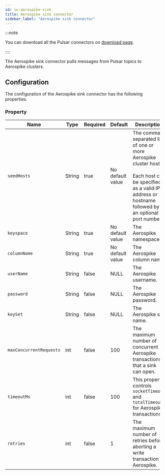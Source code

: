 ```yaml
---
id: io-aerospike-sink
title: Aerospike sink connector
sidebar_label: "Aerospike sink connector"
---
```


:::note

You can download all the Pulsar connectors on [download page](pathname:///download).

::::

The Aerospike sink connector pulls messages from Pulsar topics to Aerospike clusters.

## Configuration

The configuration of the Aerospike sink connector has the following properties.

### Property

| Name | Type|Required | Default | Description
|------|----------|----------|---------|-------------|
| `seedHosts` |String| true | No default value| The comma-separated list of one or more Aerospike cluster hosts.<br /><br />Each host can be specified as a valid IP address or hostname followed by an optional port number. |
| `keyspace` | String| true |No default value |The Aerospike namespace. |
| `columnName` | String | true| No default value|The Aerospike column name. |
|`userName`|String|false|NULL|The Aerospike username.|
|`password`|String|false|NULL|The Aerospike password.|
| `keySet` | String|false |NULL | The Aerospike set name. |
| `maxConcurrentRequests` |int| false | 100 | The maximum number of concurrent Aerospike transactions that a sink can open. |
| `timeoutMs` | int|false | 100 | This property controls `socketTimeout` and `totalTimeout` for Aerospike transactions.  |
| `retries` | int|false | 1 |The maximum number of retries before aborting a write transaction to Aerospike. |
